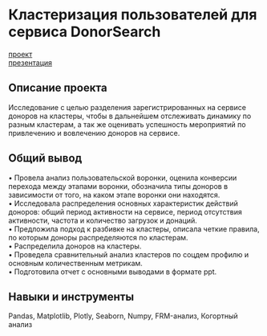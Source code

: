 # Кластеризация пользователей для сервиса DonorSearch
[проект](https://colab.research.google.com/drive/15P0WpEP77rqEHEUNrBzNrMg3Kd5f3YZu#scrollTo=bNX7LbRi2IlS)       
[презентация](https://drive.google.com/file/d/1qT2-HRekKa1uYkPFRjfx8kj_bzss03ky/view?usp=drive_link)
## Описание проекта
Исследование с целью разделения зарегистрированных на сервисе доноров на кластеры, чтобы в дальнейшем отслеживать динамику по разным кластерам, а так же оценивать успешность мероприятий по привлечению и вовлечению доноров на сервисе.
## Общий вывод
• Провела анализ пользовательской воронки, оценила конверсии перехода между этапами воронки, обозначила типы доноров в зависимости от того, на каком этапе воронки они находятся.    
• Исследовала распределения основных характеристик действий доноров: общий период активности на сервисе, период отсутствия активности, частота и количество загрузок и донаций.      
• Предложила подход к разбивке на кластеры, описала четкие правила, по которым доноры распределяются по кластерам.       
• Распределила доноров на кластеры.      
• Проведела сравнительный анализ кластеров по соцдем профилю и основным количественным метрикам.     
• Подготовила отчет с основными выводами в формате ppt.     
## Навыки и инструменты
Pandas, Matplotlib, Plotly, Seaborn, Numpy, FRM-анализ, Когортный анализ
